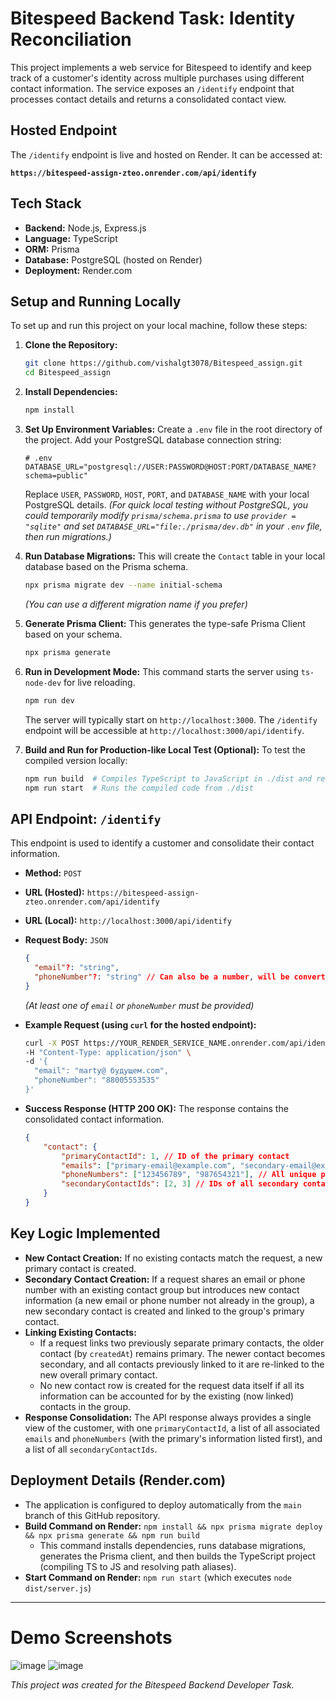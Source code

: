# Bitespeed Backend Task: Identity Reconciliation

This project implements a web service for Bitespeed to identify and keep track of a customer's identity across multiple purchases using different contact information. The service exposes an `/identify` endpoint that processes contact details and returns a consolidated contact view.

## Hosted Endpoint

The `/identify` endpoint is live and hosted on Render. It can be accessed at:

**`https://bitespeed-assign-zteo.onrender.com/api/identify`**

## Tech Stack

*   **Backend:** Node.js, Express.js
*   **Language:** TypeScript
*   **ORM:** Prisma
*   **Database:** PostgreSQL (hosted on Render)
*   **Deployment:** Render.com


## Setup and Running Locally

To set up and run this project on your local machine, follow these steps:

1.  **Clone the Repository:**
    ```bash
    git clone https://github.com/vishalgt3078/Bitespeed_assign.git
    cd Bitespeed_assign
    ```

2.  **Install Dependencies:**
    ```bash
    npm install
    ```

3.  **Set Up Environment Variables:**
    Create a `.env` file in the root directory of the project. Add your PostgreSQL database connection string:
    ```env
    # .env
    DATABASE_URL="postgresql://USER:PASSWORD@HOST:PORT/DATABASE_NAME?schema=public"
    ```
    Replace `USER`, `PASSWORD`, `HOST`, `PORT`, and `DATABASE_NAME` with your local PostgreSQL details.
    *(For quick local testing without PostgreSQL, you could temporarily modify `prisma/schema.prisma` to use `provider = "sqlite"` and set `DATABASE_URL="file:./prisma/dev.db"` in your `.env` file, then run migrations.)*

4.  **Run Database Migrations:**
    This will create the `Contact` table in your local database based on the Prisma schema.
    ```bash
    npx prisma migrate dev --name initial-schema
    ```
    *(You can use a different migration name if you prefer)*

5.  **Generate Prisma Client:**
    This generates the type-safe Prisma Client based on your schema.
    ```bash
    npx prisma generate
    ```

6.  **Run in Development Mode:**
    This command starts the server using `ts-node-dev` for live reloading.
    ```bash
    npm run dev
    ```
    The server will typically start on `http://localhost:3000`. The `/identify` endpoint will be accessible at `http://localhost:3000/api/identify`.

7.  **Build and Run for Production-like Local Test (Optional):**
    To test the compiled version locally:
    ```bash
    npm run build  # Compiles TypeScript to JavaScript in ./dist and resolves path aliases
    npm run start  # Runs the compiled code from ./dist
    ```

## API Endpoint: `/identify`

This endpoint is used to identify a customer and consolidate their contact information.

*   **Method:** `POST`
*   **URL (Hosted):** `https://bitespeed-assign-zteo.onrender.com/api/identify`
*   **URL (Local):** `http://localhost:3000/api/identify`
*   **Request Body:** `JSON`
    ```json
    {
      "email"?: "string",
      "phoneNumber"?: "string" // Can also be a number, will be converted to string
    }
    ```
    *(At least one of `email` or `phoneNumber` must be provided)*

*   **Example Request (using `curl` for the hosted endpoint):**
    ```bash
    curl -X POST https://YOUR_RENDER_SERVICE_NAME.onrender.com/api/identify \
    -H "Content-Type: application/json" \
    -d '{
      "email": "marty@ будущем.com",
      "phoneNumber": "88005553535"
    }'
    ```

*   **Success Response (HTTP 200 OK):**
    The response contains the consolidated contact information.
    ```json
    {
        "contact": {
            "primaryContactId": 1, // ID of the primary contact
            "emails": ["primary-email@example.com", "secondary-email@example.com"], // All unique emails, primary's first
            "phoneNumbers": ["123456789", "987654321"], // All unique phone numbers, primary's first
            "secondaryContactIds": [2, 3] // IDs of all secondary contacts linked to the primary
        }
    }
    ```

## Key Logic Implemented

*   **New Contact Creation:** If no existing contacts match the request, a new primary contact is created.
*   **Secondary Contact Creation:** If a request shares an email or phone number with an existing contact group but introduces new contact information (a new email or phone number not already in the group), a new secondary contact is created and linked to the group's primary contact.
*   **Linking Existing Contacts:**
    *   If a request links two previously separate primary contacts, the older contact (by `createdAt`) remains primary. The newer contact becomes secondary, and all contacts previously linked to it are re-linked to the new overall primary contact.
    *   No new contact row is created for the request data itself if all its information can be accounted for by the existing (now linked) contacts in the group.
*   **Response Consolidation:** The API response always provides a single view of the customer, with one `primaryContactId`, a list of all associated `emails` and `phoneNumbers` (with the primary's information listed first), and a list of all `secondaryContactIds`.

## Deployment Details (Render.com)

*   The application is configured to deploy automatically from the `main` branch of this GitHub repository.
*   **Build Command on Render:** `npm install && npx prisma migrate deploy && npx prisma generate && npm run build`
    *   This command installs dependencies, runs database migrations, generates the Prisma client, and then builds the TypeScript project (compiling TS to JS and resolving path aliases).
*   **Start Command on Render:** `npm run start` (which executes `node dist/server.js`)

---
# Demo Screenshots
![image](https://github.com/user-attachments/assets/e9da7bf2-d989-473d-a10b-0454b29a4901)
![image](https://github.com/user-attachments/assets/79f13803-d14f-4d60-b8f5-d1d5e9a1f1cf)

*This project was created for the Bitespeed Backend Developer Task.*

